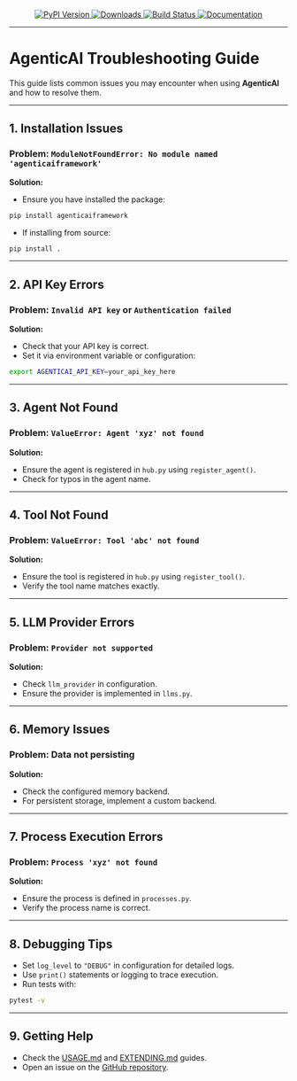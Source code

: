 <!-- PROJECT LOGO -->
<br />
<div align="center">
  <a href="https://isathish.github.io/agenticaiframework/">
    <img src="https://img.shields.io/pypi/v/agenticaiframework?color=blue&label=PyPI%20Version&logo=python&logoColor=white" alt="PyPI Version">
  </a>
  <a href="https://pypi.org/project/agenticaiframework/">
    <img src="https://img.shields.io/pypi/dm/agenticaiframework?color=green&label=Downloads&logo=python&logoColor=white" alt="Downloads">
  </a>
  <a href="https://github.com/isathish/agenticaiframework/actions">
    <img src="https://img.shields.io/github/actions/workflow/status/isathish/agenticaiframework/python-package.yml?branch=main&label=Build&logo=github" alt="Build Status">
  </a>
  <a href="https://isathish.github.io/agenticaiframework/">
    <img src="https://img.shields.io/badge/Documentation-Online-blue?logo=readthedocs&logoColor=white" alt="Documentation">
  </a>
</div>

---
# AgenticAI Troubleshooting Guide

This guide lists common issues you may encounter when using **AgenticAI** and how to resolve them.

---

## 1. Installation Issues

### Problem: `ModuleNotFoundError: No module named 'agenticaiframework'`
**Solution:**
- Ensure you have installed the package:
```bash
pip install agenticaiframework
```
- If installing from source:
```bash
pip install .
```

---

## 2. API Key Errors

### Problem: `Invalid API key` or `Authentication failed`
**Solution:**
- Check that your API key is correct.
- Set it via environment variable or configuration:
```bash
export AGENTICAI_API_KEY=your_api_key_here
```

---

## 3. Agent Not Found

### Problem: `ValueError: Agent 'xyz' not found`
**Solution:**
- Ensure the agent is registered in `hub.py` using `register_agent()`.
- Check for typos in the agent name.

---

## 4. Tool Not Found

### Problem: `ValueError: Tool 'abc' not found`
**Solution:**
- Ensure the tool is registered in `hub.py` using `register_tool()`.
- Verify the tool name matches exactly.

---

## 5. LLM Provider Errors

### Problem: `Provider not supported`
**Solution:**
- Check `llm_provider` in configuration.
- Ensure the provider is implemented in `llms.py`.

---

## 6. Memory Issues

### Problem: Data not persisting
**Solution:**
- Check the configured memory backend.
- For persistent storage, implement a custom backend.

---

## 7. Process Execution Errors

### Problem: `Process 'xyz' not found`
**Solution:**
- Ensure the process is defined in `processes.py`.
- Verify the process name is correct.

---

## 8. Debugging Tips

- Set `log_level` to `"DEBUG"` in configuration for detailed logs.
- Use `print()` statements or logging to trace execution.
- Run tests with:
```bash
pytest -v
```

---

## 9. Getting Help

- Check the [USAGE.md](USAGE.md) and [EXTENDING.md](EXTENDING.md) guides.
- Open an issue on the [GitHub repository](https://github.com/isathish/AgenticAI/issues).
